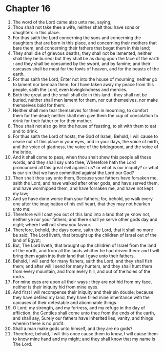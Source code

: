 # Chapter 16

1. The word of the Lord came also unto me, saying,
2. Thou shalt not take thee a wife, neither shalt thou have sons or daughters in this place.
3. For thus saith the Lord concerning the sons and concerning the daughters that are born in this place, and concerning their mothers that bare them, and concerning their fathers that begat them in this land;
4. They shall die of grievous deaths; they shall not be lamented; neither shall they be buried; but they shall be as dung upon the face of the earth : and they shall be consumed by the sword, and by famine; and their carcases shall be meat for the fowls of heaven, and for the beasts of the earth.
5. For thus saith the Lord, Enter not into the house of mourning, neither go to lament nor bemoan them: for I have taken away my peace from this people, saith the Lord, even lovingkindness and mercies.
6. Both the great and the small shall die in this land : they shall not be buried, neither shall men lament for them, nor cut themselves, nor make themselves bald for them:
7. Neither shall men tear themselves for them in mourning, to comfort them for the dead; neither shall men give them the cup of consolation to drink for their father or for their mother.
8. Thou shalt not also go into the house of feasting, to sit with them to eat and to drink.
9. For thus saith the Lord of hosts, the God of Israel; Behold, I will cause to cease out of this place in your eyes, and in your days, the voice of mirth, and the voice of gladness, the voice of the bridegroom, and the voice of the bride.
10. And it shall come to pass, when thou shalt shew this people all these words, and they shall say unto thee, Wherefore hath the Lord pronounced all this great evil against us? or what is our iniquity? or what is our sin that we have committed against the Lord our God?
11. Then shalt thou say unto them, Because your fathers have forsaken me, saith the Lord, and have walked after other gods, and have served them, and have worshipped them, and have forsaken me, and have not kept my law;
12. And ye have done worse than your fathers; for, behold, ye walk every one after the imagination of his evil heart, that they may not hearken unto me:
13. Therefore will I cast you out of this land into a land that ye know not, neither ye nor your fathers; and there shall ye serve other gods day and night; where I will not shew you favour.
14. Therefore, behold, the days come, saith the Lord, that it shall no more be said, The Lord liveth, that brought up the children of Israel out of the land of Egypt;
15. But, The Lord liveth, that brought up the children of Israel from the land of the north, and from all the lands whither he had driven them: and I will bring them again into their land that I gave unto their fathers.
16. Behold, I will send for many fishers, saith the Lord, and they shall fish them; and after will I send for many hunters, and they shall hunt them from every mountain, and from every hill, and out of the holes of the rocks.
17. For mine eyes are upon all their ways : they are not hid from my face, neither is their iniquity hid from mine eyes.
18. And first I will recompense their iniquity and their sin double; because they have defiled my land, they have filled mine inheritance with the carcases of their detestable and abominable things.
19. O Lord, my strength, and my fortress, and my refuge in the day of affliction, the Gentiles shall come unto thee from the ends of the earth, and shall say, Surely our fathers have inherited lies, vanity, and things wherein there is no profit.
20. Shall a man make gods unto himself, and they are no gods?
21. Therefore, behold, I will this once cause them to know, I will cause them to know mine hand and my might; and they shall know that my name is The Lord.


